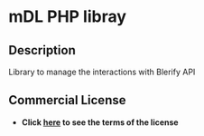 # mDL PHP libray

## Description

Library to manage the interactions with Blerify API

## Commercial License

- <strong>Click [here](https://www.blerify.com/en/terms-and-conditions) to see the terms of the license</strong>
